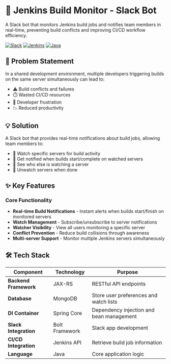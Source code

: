 # 🤖 Jenkins Build Monitor - Slack Bot

A Slack bot that monitors Jenkins build jobs and notifies team members in real-time, preventing build conflicts and improving CI/CD workflow efficiency.

[![Slack](https://img.shields.io/badge/Slack-Bot-4A154B?logo=slack)](https://slack.com/)
[![Jenkins](https://img.shields.io/badge/Jenkins-Integration-D24939?logo=jenkins)](https://www.jenkins.io/)
[![Java](https://img.shields.io/badge/Java-Spring-green?logo=spring)](https://spring.io/)

## 🎯 Problem Statement

In a shared development environment, multiple developers triggering builds on the same server simultaneously can lead to:
- ⚠️ Build conflicts and failures
- ⏱️ Wasted CI/CD resources
- 😤 Developer frustration
- 📉 Reduced productivity

## 💡 Solution

A Slack bot that provides real-time notifications about build jobs, allowing team members to:
- 👀 Watch specific servers for build activity
- 📢 Get notified when builds start/complete on watched servers
- 👥 See who else is watching a server
- 🔕 Unwatch servers when done

## ✨ Key Features

### Core Functionality
- **Real-time Build Notifications** - Instant alerts when builds start/finish on monitored servers
- **Watch Management** - Subscribe/unsubscribe to server notifications
- **Watcher Visibility** - View all users monitoring a specific server
- **Conflict Prevention** - Reduce build collisions through awareness
- **Multi-server Support** - Monitor multiple Jenkins servers simultaneously

## 🛠️ Tech Stack

| Component | Technology | Purpose |
|-----------|------------|---------|
| **Backend Framework** | JAX-RS | RESTful API endpoints |
| **Database** | MongoDB | Store user preferences and watch lists |
| **DI Container** | Spring Core | Dependency injection and bean management |
| **Slack Integration** | Bolt Framework | Slack app development |
| **CI/CD Integration** | Jenkins API | Retrieve build job information |
| **Language** | Java | Core application logic |
